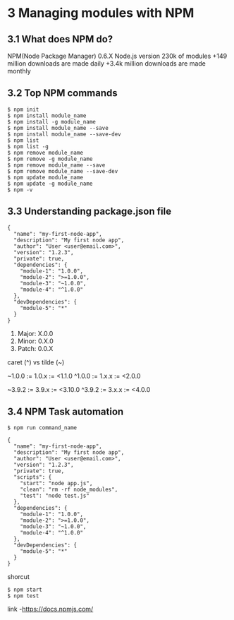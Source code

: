 # 3 Managing modules with NPM

## 3.1 What does NPM do?
NPM(Node Package Manager)
0.6.X Node.js version
230k of modules
+149 million downloads are made daily
+3.4k million downloads are made monthly

## 3.2 Top NPM commands
```
$ npm init
$ npm install module_name
$ npm install -g module_name
$ npm install module_name --save
$ npm install module_name --save-dev
$ npm list
$ npm list -g
$ npm remove module_name
$ npm remove -g module_name
$ npm remove module_name --save
$ npm remove module_name --save-dev
$ npm update module_name
$ npm update -g module_name
$ npm -v
```

## 3.3 Understanding package.json file
```
{
  "name": "my-first-node-app",
  "description": "My first node app",
  "author": "User <user@email.com>",
  "version": "1.2.3",
  "private": true,
  "dependencies": {
    "module-1": "1.0.0",
    "module-2": ">=1.0.0",
    "module-3": "~1.0.0",
    "module-4": "^1.0.0"
  },
  "devDependencies": {
    "module-5": "*"
  }
}
```

1. Major: X.0.0
2. Minor: 0.X.0
3. Patch: 0.0.X

caret (^) vs tilde (~)

~1.0.0 := 1.0.x := <1.1.0
^1.0.0 := 1.x.x := <2.0.0

~3.9.2 := 3.9.x := <3.10.0
^3.9.2 := 3.x.x := <4.0.0

## 3.4 NPM Task automation
```
$ npm run command_name
```

```
{
  "name": "my-first-node-app",
  "description": "My first node app",
  "author": "User <user@email.com>",
  "version": "1.2.3",
  "private": true,
  "scripts": {
    "start": "node app.js",
    "clean": "rm -rf node_modules",
    "test": "node test.js"
  },
  "dependencies": {
    "module-1": "1.0.0",
    "module-2": ">=1.0.0",
    "module-3": "~1.0.0",
    "module-4": "^1.0.0"
  },
  "devDependencies": {
    "module-5": "*"
  }
}
```

shorcut
```
$ npm start
$ npm test
```

link
-https://docs.npmjs.com/
